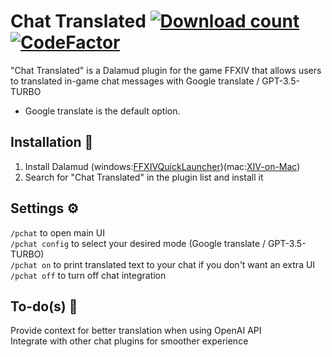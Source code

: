 # Chat Translated [![Download count](https://img.shields.io/endpoint?url=https://qzysathwfhebdai6xgauhz4q7m0mzmrf.lambda-url.us-east-1.on.aws/ChatTranslated)](https://github.com/kelvin124124/ChatTranslated) [![CodeFactor](https://www.codefactor.io/repository/github/kelvin124124/chattranslated/badge)](https://www.codefactor.io/repository/github/kelvin124124/chattranslated)
"Chat Translated" is a Dalamud plugin for the game FFXIV that allows users to translated in-game chat messages with Google translate / GPT-3.5-TURBO  
* Google translate is the default option. 

## Installation 🔧
1. Install Dalamud (windows:[FFXIVQuickLauncher](https://github.com/goatcorp/FFXIVQuickLauncher))(mac:[XIV-on-Mac](https://github.com/marzent/XIV-on-Mac))
2. Search for "Chat Translated" in the plugin list and install it

## Settings ⚙️
```/pchat``` to open main UI  
```/pchat config``` to select your desired mode (Google translate / GPT-3.5-TURBO)  
```/pchat on``` to print translated text to your chat if you don't want an extra UI  
```/pchat off``` to turn off chat integration

## To-do(s) 🎯 
Provide context for better translation when using OpenAI API  
Integrate with other chat plugins for smoother experience  
